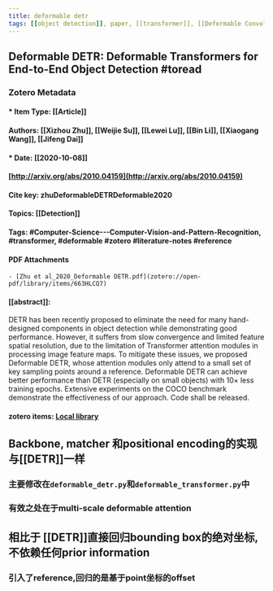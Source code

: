 ```yaml
---
title: deformable detr
tags: [[object detection]], paper, [[transformer]], [[Deformable Convolution Network]], [[attention]]
---
```

## Deformable DETR: Deformable Transformers for End-to-End Object Detection #toread

### Zotero Metadata

#### * Item Type: [[Article]]
#### Authors: [[Xizhou Zhu]], [[Weijie Su]], [[Lewei Lu]], [[Bin Li]], [[Xiaogang Wang]], [[Jifeng Dai]]
#### * Date: [[2020-10-08]]
#### [http://arxiv.org/abs/2010.04159](http://arxiv.org/abs/2010.04159)
#### Cite key: zhuDeformableDETRDeformable2020
#### Topics: [[Detection]]
#### Tags: #Computer-Science---Computer-Vision-and-Pattern-Recognition, #transformer, #deformable #zotero #literature-notes #reference

#### PDF Attachments
	- [Zhu et al_2020_Deformable DETR.pdf](zotero://open-pdf/library/items/663HLCQ7)

#### [[abstract]]:
DETR has been recently proposed to eliminate the need for many hand-designed components in object detection while demonstrating good performance. However, it suffers from slow convergence and limited feature spatial resolution, due to the limitation of Transformer attention modules in processing image feature maps. To mitigate these issues, we proposed Deformable DETR, whose attention modules only attend to a small set of key sampling points around a reference. Deformable DETR can achieve better performance than DETR (especially on small objects) with 10$\times$ less training epochs. Extensive experiments on the COCO benchmark demonstrate the effectiveness of our approach. Code shall be released.

#### zotero items: [Local library](zotero://select/items/1_J3K668QF)
## Backbone, matcher 和positional encoding的实现与[[DETR]]一样
### 主要修改在`deformable_detr.py`和`deformable_transformer.py`中
### 有效之处在于multi-scale deformable attention
## 相比于 [[DETR]]直接回归bounding box的绝对坐标,不依赖任何prior information
### 引入了reference,回归的是基于point坐标的offset
##